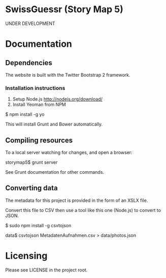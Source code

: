 SwissGuessr (Story Map 5)
=========================

UNDER DEVELOPMENT

# Documentation

## Dependencies

The website is built with the Twitter Bootstrap 2 framework.

### Installation instructions

1. Setup Node.js http://nodejs.org/download/
2. Install Yeoman from NPM

$ npm install -g yo

This will install Grunt and Bower automatically.

## Compiling resources

To a local server watching for changes, and open a browser:

storymap5$ grunt server

See Grunt documentation for other commands.

## Converting data

The metadata for this project is provided in the form of an XSLX file. 

Convert this file to CSV then use a tool like this one (Node.js) to convert to JSON.

$ sudo npm install -g csvtojson

data$ csvtojson MetadatenAufnahmen.csv > data/photos.json

# Licensing

Please see LICENSE in the project root.
